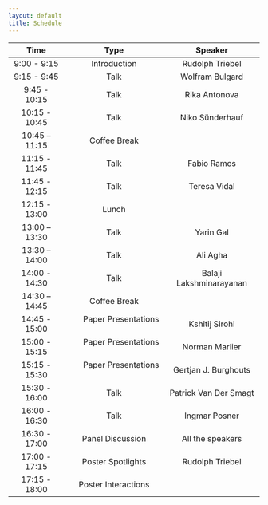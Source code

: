 ```yaml
---
layout: default
title: Schedule
---
```


|  **Time** | **Type** | **Speaker**  |
|:-------------:|:---------------:|:---:|
| 9:00 - 9:15 | Introduction  | Rudolph Triebel  |
| 9:15 - 9:45 | Talk  | Wolfram Bulgard  |
| 9:45 - 10:15 | Talk  | Rika Antonova  |
| 10:15 - 10:45 | Talk  | Niko Sünderhauf  |
| 10:45 – 11:15 | Coffee Break  |   |
| 11:15 - 11:45 | Talk  | Fabio Ramos  |
| 11:45 - 12:15 | Talk  | Teresa Vidal  |
| 12:15 - 13:00 | Lunch  |   |
| 13:00 – 13:30 | Talk  | Yarin Gal  |
| 13:30 – 14:00 | Talk  | Ali Agha  |
| 14:00 - 14:30 | Talk  | Balaji Lakshminarayanan  |
| 14:30 – 14:45 | Coffee Break  |   |
| 14:45 - 15:00 | &ensp;&ensp;&ensp; Paper Presentations &ensp;&ensp;&ensp;  | Kshitij Sirohi  |
| 15:00 - 15:15 | &ensp;&ensp;&ensp; Paper Presentations &ensp;&ensp;&ensp;  | Norman Marlier  |
| 15:15 - 15:30 | &ensp;&ensp;&ensp; Paper Presentations &ensp;&ensp;&ensp;  | Gertjan J. Burghouts  |
| 15:30 - 16:00 | Talk  | Patrick Van Der Smagt  |
| 16:00 - 16:30 | Talk  | Ingmar Posner |
| 16:30 - 17:00 | Panel Discussion  |  All the speakers |
| 17:00 - 17:15 | Poster Spotlights | Rudolph Triebel |
| 17:15 - 18:00 | Poster Interactions |   |
